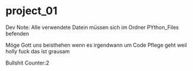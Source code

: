 # project_01


Dev Note:
Alle verwendete Datein müssen sich im Ordner PYthon_Files befenden















Möge Gott uns beisthehen wenn es irgendwann um Code Pflege geht weil holly fuck das ist grausam


Bullshit Counter:2



